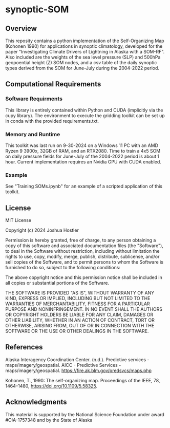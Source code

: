 # synoptic-SOM

## Overview
This reposity contains a python implementation of the Self-Organizing Map (Kohonen 1990) for applications in synoptic climatology, developed for the 
paper "Investigating Climate Drivers of Lightning in Alaska with a SOM-RF". Also included are the weights of the sea level pressure (SLP) and 500hPa 
geopoential height (Z) SOM nodes, and a csv table of the daily synoptic types derived from the SOM for June-July during the 2004-2022 period.

## Computational Requirements

### Software Requirments
This library is entirely contained within Python and CUDA (implicitly via the cupy library). The environment to execute the gridding toolkit can be set up in conda with the provided requirements.txt.

### Memory and Runtime
This toolkit was last run on 9-30-2024 on a Windows 11 PC with an AMD Ryzen 9 3900x, 32GB of RAM, and an RTX2080. Time to train a 4x5 SOM on daily pressure fields for June-July of the 2004-2022 period is about 1 hour. Current implementation requires an Nvidia GPU with CUDA enabled.

### Example
See "Training SOMs.ipynb" for an example of a scripted application of this toolkit.

## License
MIT License

Copyright (c) 2024 Joshua Hostler

Permission is hereby granted, free of charge, to any person obtaining a copy
of this software and associated documentation files (the "Software"), to deal
in the Software without restriction, including without limitation the rights
to use, copy, modify, merge, publish, distribute, sublicense, and/or sell
copies of the Software, and to permit persons to whom the Software is
furnished to do so, subject to the following conditions:

The above copyright notice and this permission notice shall be included in all
copies or substantial portions of the Software.

THE SOFTWARE IS PROVIDED "AS IS", WITHOUT WARRANTY OF ANY KIND, EXPRESS OR
IMPLIED, INCLUDING BUT NOT LIMITED TO THE WARRANTIES OF MERCHANTABILITY,
FITNESS FOR A PARTICULAR PURPOSE AND NONINFRINGEMENT. IN NO EVENT SHALL THE
AUTHORS OR COPYRIGHT HOLDERS BE LIABLE FOR ANY CLAIM, DAMAGES OR OTHER
LIABILITY, WHETHER IN AN ACTION OF CONTRACT, TORT OR OTHERWISE, ARISING FROM,
OUT OF OR IN CONNECTION WITH THE SOFTWARE OR THE USE OR OTHER DEALINGS IN THE
SOFTWARE.

## References
Alaska Interagency Coordination Center. (n.d.). Predictive services - maps/imagery/geospatial. AICC - Predictive Services - maps/imagery/geospatial. https://fire.ak.blm.gov/predsvcs/maps.php

Kohonen, T., 1990: The self-organizing map. Proceedings of the IEEE, 78, 1464–1480, https://doi.org/10.1109/5.58325.

## Acknowledgments
This material is supported by the National Science Foundation under award #OIA-1757348 and by the State of Alaska
